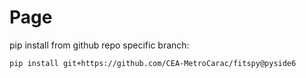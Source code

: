 # Page

pip install from github repo specific branch:

```bash
pip install git+https://github.com/CEA-MetroCarac/fitspy@pyside6
```

